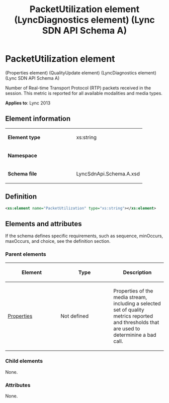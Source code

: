 ﻿---
title: PacketUtilization element  (LyncDiagnostics element) (Lync SDN API Schema A)
TOCTitle: PacketUtilization element
ms:assetid: 7bdf4d37-ef03-03e7-a123-cf125d9ad495
ms:mtpsurl: https://msdn.microsoft.com/en-us/library/Dn439235(v=office.15)
ms:contentKeyID: 57260972
ms.date: 07/24/2014
mtps_version: v=office.15
dev_langs:
- xml
---

# PacketUtilization element 

(Properties element) (QualityUpdate element) (LyncDiagnostics element) (Lync SDN API Schema A)

Number of Real-time Transport Protocol (RTP) packets received in the session. This metric is reported for all available modalities and media types.


**Applies to**: Lync 2013

## Element information

<table>
<colgroup>
<col style="width: 50%" />
<col style="width: 50%" />
</colgroup>
<tbody>
<tr class="odd">
<td><p><strong>Element type</strong></p></td>
<td><p>xs:string</p></td>
</tr>
<tr class="even">
<td><p><strong>Namespace</strong></p></td>
<td><p></p></td>
</tr>
<tr class="odd">
<td><p><strong>Schema file</strong></p></td>
<td><p>LyncSdnApi.Schema.A.xsd</p></td>
</tr>
</tbody>
</table>


## Definition

```xml
<xs:element name="PacketUtilization" type="xs:string"></xs:element>
```

## Elements and attributes

If the schema defines specific requirements, such as sequence, minOccurs, maxOccurs, and choice, see the definition section.

### Parent elements

<table>
<colgroup>
<col style="width: 33%" />
<col style="width: 33%" />
<col style="width: 33%" />
</colgroup>
<thead>
<tr class="header">
<th><p>Element</p></th>
<th><p>Type</p></th>
<th><p>Description</p></th>
</tr>
</thead>
<tbody>
<tr class="odd">
<td><p><a href="properties-element-qualityupdate-element-sdn-api-schema-a.md">Properties</a></p></td>
<td><p>Not defined</p></td>
<td><p>Properties of the media stream, including a selected set of quality metrics reported and thresholds that are used to determinine a bad call.</p></td>
</tr>
</tbody>
</table>


### Child elements

None.

### Attributes

None.

